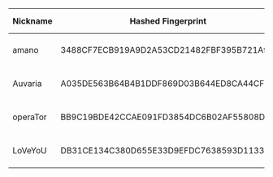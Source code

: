 | Nickname |  Hashed Fingerprint	| Or Addresses | Contact | Running | Flags | Last Seen | First Seen | Last Restarted | Advertised Bandwidth | Platform | Version | Version Status | Recommended Version | Verified hostnames | Exit policy |
|---|---|---|---|---|---|---|---|---|---|---|---|---|---|---|---|
|amano | 3488CF7ECB919A9D2A53CD21482FBF395B721A96 | ["157.180.37.67:9001"] | Eder Nucci <eder nucci AT gmail dot com> | true | Running, V2Dir, Valid | 2025-09-12 07:00:00 | 2025-09-12 01:00:00 | 2025-09-12 00:58:11 | 0 | Tor 0.4.8.17 on Linux | 0.4.8.17 | recommended | true | ["static.67.37.180.157.clients.your-server.de"] | ["reject *:*"]|
|Auvaria | A035DE563B64B4B1DDF869D03B644ED8CA44CF6B | ["5.255.102.162:9001","[2a04:52c0:107:6095::1]:9001"] | N/A | false | Running, V2Dir, Valid | 2025-09-12 04:00:00 | 2025-09-12 03:00:00 | 2025-09-12 02:19:44 | 0 | Tor 0.4.8.17 on Linux | 0.4.8.17 | recommended | true | N/A | ["reject *:*"]|
|operaTor | BB9C19BDE42CCAE091FD3854DC6B02AF55808D54 | ["162.202.107.146:8443"] | torrelay_operator.isothermally@8shield.net | true | Running, V2Dir, Valid | 2025-09-12 07:00:00 | 2025-09-12 00:00:00 | 2025-09-11 22:50:32 | 61555 | Tor 0.4.8.17 on Linux | 0.4.8.17 | recommended | true | N/A | ["reject *:*"]|
|LoVeYoU | DB31CE134C380D655E33D9EFDC7638593D113335 | ["209.126.13.182:9001","[2605:a140:2280:5070::1]:9001"] | nononolovenononolove@gmail.com | true | Running, V2Dir, Valid | 2025-09-12 07:00:00 | 2025-09-12 04:00:00 | 2025-09-12 03:47:40 | 0 | Tor 0.4.8.10 on Linux | 0.4.8.10 | recommended | true | ["vmi2805070.contaboserver.net"] | ["reject *:*"]|
